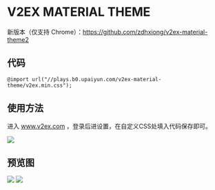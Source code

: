 # V2EX MATERIAL THEME

新版本（仅支持 Chrome）：https://github.com/zdhxiong/v2ex-material-theme2

## 代码

	@import url("//plays.b0.upaiyun.com/v2ex-material-theme/v2ex.min.css");
	
## 使用方法

进入 www.v2ex.com ，登录后进设置，在自定义CSS处填入代码保存即可。
	
![](http://ww4.sinaimg.cn/large/63f511e3gw1ep9ax8zk7nj20iz0bgwf5.jpg)

## 预览图

![](http://ww2.sinaimg.cn/large/63f511e3gw1ep99vosv55j20ys0qj43r.jpg)
![](http://ww1.sinaimg.cn/large/63f511e3gw1ep99wvry7ij20yq0qidj2.jpg)
